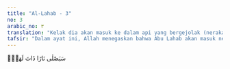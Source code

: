 ```yaml
---
title: "Al-Lahab - 3"
no: 3
arabic_no: ٣
translation: "Kelak dia akan masuk ke dalam api yang bergejolak (neraka)."
tafsir: "Dalam ayat ini, Allah menegaskan bahwa Abu Lahab akan masuk neraka yang bergejolak dan merasakan panasnya azab neraka. Maksud pernyataan ini adalah bahwa sesungguhnya Abu Lahab akan mengalami kerugian, usahanya tidak akan berhasil dalam menentang agama Allah. Tidak ada gunanya harta, usaha, dan daya upaya untuk itu, karena Allah yang meninggikan kalimah Rasul-Nya, dan menyebarluaskan dakwahnya. Abu Lahab akan diazab pada hari Kiamat dengan neraka yang menyemburkan bunga api dan suhunya yang sangat panas, Azab itu disediakan Allah untuk orang-orang seperti Abu Lahab dari kalangan orang-orang kafir yang menentang Nabi, selain azab di dunia dengan kegagalan usahanya. Istrinya sebagai pembantu utama dalam usaha menentang dan menyakiti Rasulullah saw akan diazab juga bersama-sama. Selain daripada itu, istrinya juga menyebar fitnah ke mana-mana, menyebar berita-berita bohong, dan menghidupkan api permusuhan."
---
```


سَيَصْلٰى نَارًا ذَاتَ لَهَبٍۙ
